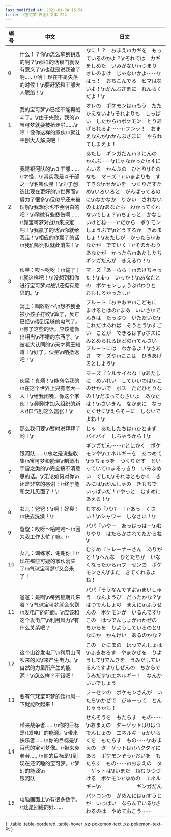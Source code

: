 ```yaml
---
last_modified_at: 2021-01-24 15:54
title: 《宝可梦 白金》文本 224
---
```

| 编号 | 中文 | 日文 |
| ---- | ---- | ---- |
| 0 | 什么！？你\n怎么拿到钥匙的啊？\r那样的话锁门就没有意义了\n也就是说我输了啊……\r哈！现在不是失落的时候！\n要赶紧和干部大人联络！\r | なに！？　おまえ\nカギを　もっているのかよ？\rそれでは　カギをしめた　いみがない\nつまり　オレのまけ　じゃないかよ⋯⋯\rはっ！　おちこんでる　ヒマはないよ！\nかんぶさまに　れんらく　だよ！\r |
| 1 | 我的宝可梦\n已经不能再战斗了。\r由于失败，我的\n宝可梦就要被抢走啦……\r哼！像你这样的家伙\n就让干部大人解决吧！ | オレの　ポケモンは\nもう　たたかえないよ\rそれよりも　しっぱい　したから\nポケモン　とりあげられるよ⋯⋯\rフンッ！　おまえなんか\nかんぶさまに　やられてしまえよ！ |
| 2 | 我是银河队的\n３干部……\r才怪，\n其实我是４干部之一\f名叫伙星！\r为了创造比现在更好的\n世界而\r努力了很多\n但似乎还未被理解\r我想你也不会明白的吧？\n稍微有些悲伤啊……\r靠宝可梦对战\n来决定吧！\r我赢了的话\n你就给我走！\r相应的你赢了的话\n我们银河队就此消失！\r | あたし　ギンガだん\n３にんの　かんぶ⋯⋯\rじゃなかった\n４にんいる　かんぶの　ひとり\fそのなも　マ－ズ！\rいまよりも　すてきな\nせかいを　つくりだすため\rいろいろと　がんばってるのに\nなかなか　りかい　されないのよね\rあなたも　わかってくれないでしょ？\nちょっと　かなしいけどね⋯⋯\rだから　ポケモンしょうぶで\nどうするか　きめましょ！\rあたしが　かったら\nあなたが　でていく！\rそのかわり　あなたが　かったら\nあたしたち　ギンガだんが　きえるわ！\r |
| 3 | 伙星：哎～呀呀！\n输了！\r就这样吧！\n没想到和你进行宝可梦对战\f还挺有意思的。\r | マ－ズ『あ－らら！\nまけちゃった！\rまっ　いっか！\nあなたとの　ポケモンしょうぶ\fわりと　おもしろかったし\r |
| 4 | 冥王：啊呀呀～\n想不到会被小孩子打败\r算了，反正已经\n得到足够的电气了。\r有了这些的话，应该能做出相当\n不错的东西了。\r被老大认同的\n天才冥王知道！\r好了，伙星\n咱撤退吧！\r | プル－ト『おやおや\nこどもに　まけるとはの\rまあ　いいさ\nでんきは　たっぷり　いただいた\rこれだけあれば　そうとう\nすごい　ことが　できるはず\rボスに　みとめられるほどの\nてんさい　プル－トには　わかるよ！\rさあさ　マ－ズや\nここは　ひきあげるとしよう\r |
| 5 | 伙星：真烦！\r能命令我的\n在这个世界上只有老大一人！\r给我闭嘴，你这个家伙！\n刚刚才加入组织的新人\f口气别这么嚣张！\r | マ－ズ『ウルサイわね！\rあたしに　めいれい　していいのは\nこのせかいで　ボス　ただひとりなの！\rだまってなさいよ　あなたは！\nさいきん　なかまに　なったくせに\fえらそ－に　しないでよね！\r |
| 6 | 那么我们要\n暂时说拜拜了哟！\r | じゃ　あたしたちは\nひとまず　バイバイ　しちゃうから！\r |
| 7 | 银河队……\r总之是说些收集\n宝可梦和能量\r制造出宇宙之类的\n完全搞不清意思的话。\r无论如何对你\n还是非常的感谢！\r终于能和女儿见面了！\r | ギンガだん⋯⋯\rとにかく　ポケモンや\nエネルギ－を　あつめて\rうちゅうを　つくりだす　といっていて\nまるっきり　いみふめい　でした\rそれはともかく　きみには\nかんしゃの　きもちで　いっぱいだ！\rやっと　むすめに　あえる！\r |
| 8 | 女儿：爸爸！\r啊！好臭！\n快去洗澡！\r | むすめ『パパ－！\rあっ　くさい！\nシャワ－　しなさい！\r |
| 9 | 爸爸：哎呀～哈哈哈～\n因为我工作太忙了嘛。\r | パパ『いや－　あっはっは－\nむりやり　はたらかされてたからね\r |
| 10 | 女儿：训练家，谢谢你！\r现在那些可疑的家伙消失了\n气球宝可梦\f又会来了！ | むすめ『トレ－ナ－さん　ありがと！\rへんな　ひとたちが　いなくなったから\nフ－センの　ポケモンさん\fまた　きてくれるよね！ |
| 11 | 爸爸：是啊\n每到星期几来着？\r气球宝可梦就会来到\n发电厂的前面。\r应该和这个发电厂\n利用风力\f有什么关系吧？ | パパ『そうなんですよ\nまいしゅう　なんようび　だったかな？\rはつでんしょの　まえに\nふうせんの　ポケモンが　いるんです\rこの　はつでんしょが\nかぜの　ちからを　りようしているのと\fなにか　かんけい　あるのかな？ |
| 12 | 这个山谷发电厂\n利用山间吹来的风\f来产生电力。\r自然的力量所产生的能源！\n怎么样？不错吧！ | この　たにまの　はつでんしょは\nふきおろす　やまかぜを　りようして\fでんきを　うみだしているんですよ\rしぜんの　ちからで　うみだす\nエネルギ－！　なんか　いいでしょう |
| 13 | 要有气球宝可梦的话\n风一下就能吹起来！ | フ－センの　ポケモンさんが　いたら\nかぜで　ぴゅ－って　とんじゃうかも！ |
| 14 | 带来战争者……\n你的目标是\f发电厂的能源。\r带来快乐者……\n你的目标是\f百代的宝可梦像。\r带来衰老者……\n你的目标是\f到现在还沉睡的宝可梦。\r梦幻的能源\n　　　　　　　银河队 | せんそうを　もたらす　もの⋯⋯\nおまえの　タ－ゲットは\fはつでんしょの　エネルギ－\rかいらくを　もたらす　もの⋯⋯\nおまえの　タ－ゲットは\fハクタイにある　ポケモンぞう\rおいを　もたらす　もの⋯⋯\nおまえの　タ－ゲットは\fいまだ　ねむりつづける　ポケモン\rゆめの　エネルギ－\n　　　　　　　ギンガだん |
| 15 | 电脑画面上\n有很多数字。\r还是别碰的好…… | パソコンの　がめんには\nすうじが　いっぱい　ならんでいる\rさわるのは　やめておこう⋯⋯ |
{: .table .table-bordered .table-hover .xz-pokemon-text .xz-pokemon-text-Pt }
